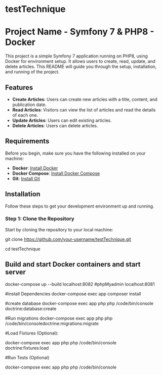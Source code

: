 # testTechnique

# Project Name - Symfony 7 & PHP8 - Docker

This project is a simple Symfony 7 application running on PHP8, using Docker for environment setup. It allows users to create, read, update, and delete articles. This README will guide you through the setup, installation, and running of the project.

## Features

- **Create Articles**: Users can create new articles with a title, content, and publication date.
- **Read Articles**: Visitors can view the list of articles and read the details of each one.
- **Update Articles**: Users can edit existing articles.
- **Delete Articles**: Users can delete articles.

## Requirements

Before you begin, make sure you have the following installed on your machine:

- **Docker**: [Install Docker](https://www.docker.com/get-started)
- **Docker Compose**: [Install Docker Compose](https://docs.docker.com/compose/install/)
- **Git**: [Install Git](https://git-scm.com/book/en/v2/Getting-Started-Installing-Git)

## Installation

Follow these steps to get your development environment up and running.

### Step 1: Clone the Repository

Start by cloning the repository to your local machine:

git clone https://github.com/your-username/testTechnique.git

cd testTechnique

## Build and start Docker containers and start server

docker-compose up --build
localhost:8082
#phpMyadmin
localhost:8081

#install Dependencies
docker-compose exec app composer install

#create database
docker-compose exec app php php /code/bin/console doctrine:database:create

#Run migrations
docker-compose exec app php php /code/bin/consoledoctrine:migrations:migrate

#Load Fixtures (Optional):

docker-compose exec app php php /code/bin/console doctrine:fixtures:load

#Run Tests (Optional)

docker-compose exec app php php /code/bin/console


   
